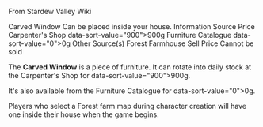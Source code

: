 From Stardew Valley Wiki

Carved Window Can be placed inside your house. Information Source Price Carpenter's Shop data-sort-value="900"&gt;900g Furniture Catalogue data-sort-value="0"&gt;0g Other Source(s) Forest Farmhouse Sell Price Cannot be sold

The **Carved Window** is a piece of furniture. It can rotate into daily stock at the Carpenter's Shop for data-sort-value="900"&gt;900g.

It's also available from the Furniture Catalogue for data-sort-value="0"&gt;0g.

Players who select a Forest farm map during character creation will have one inside their house when the game begins.